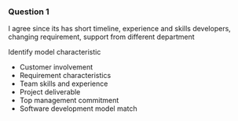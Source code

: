 ### Question 1

I agree since its has short timeline, experience and skills developers, changing requirement, support from different department

Identify model characteristic
+ Customer involvement
+ Requirement characteristics
+ Team skills and experience
+ Project deliverable
+ Top management commitment
+ Software development model match
